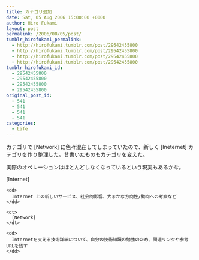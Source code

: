 ```yaml
---
title: カテゴリ追加
date: Sat, 05 Aug 2006 15:00:00 +0000
author: Hiro Fukami
layout: post
permalink: /2006/08/05/post/
tumblr_hirofukami_permalink:
  - http://hirofukami.tumblr.com/post/29542455800
  - http://hirofukami.tumblr.com/post/29542455800
  - http://hirofukami.tumblr.com/post/29542455800
  - http://hirofukami.tumblr.com/post/29542455800
tumblr_hirofukami_id:
  - 29542455800
  - 29542455800
  - 29542455800
  - 29542455800
original_post_id:
  - 541
  - 541
  - 541
  - 541
categories:
  - Life
---
```

<div class="section">
  <p>
    カテゴリで [Network] に色々混在してしまっていたので、新しく [Ineternet] カテゴリを作り整理した。昔書いたものもカテゴリを変えた。
  </p>
  
  <p>
    実際のオペレーションはほとんどしなくなっているという現実もあるかな。
  </p>
  
  <dl>
    <dt>
      [Internet]
    </dt>
    
    <dd>
      Internet 上の新しいサービス、社会的影響、大まかな方向性/動向への考察など
    </dd>
    
    <dt>
      [Network]
    </dt>
    
    <dd>
      Internetを支える技術詳細について、自分の技術知識の勉強のため、関連リンクや参考URLを残す
    </dd>
  </dl>
</div>